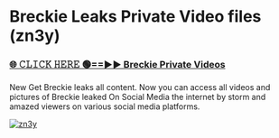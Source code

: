 # Breckie Leaks Private Video files (zn3y)

<h3><a href="https://mediafirerr.pages.dev?q=Breckie&ref=R42" rel="nofollow">🌐 𝙲𝙻𝙸𝙲𝙺 𝙷𝙴𝚁𝙴 🟢==►► Breckie Private Videos</a></h3>

New Get Breckie leaks all content. Now you can access all videos and pictures of Breckie leaked On Social Media the internet by storm and amazed viewers on various social media platforms.

[![zn3y](https://github.com/user-attachments/assets/26341bd8-4b91-4a20-822e-3fd5d525dd40)](https://mediafirerr.pages.dev?q=Breckie&ref=R42)

